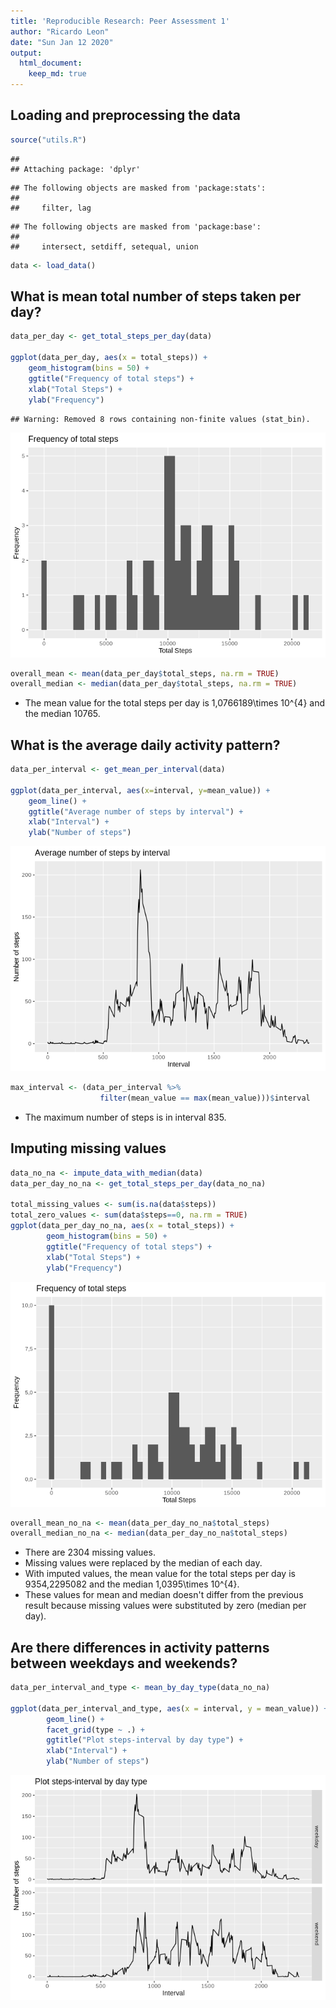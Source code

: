 ```yaml
---
title: 'Reproducible Research: Peer Assessment 1'
author: "Ricardo Leon"
date: "Sun Jan 12 2020"
output: 
  html_document:
    keep_md: true
---
```



## Loading and preprocessing the data

```r
source("utils.R")
```

```
## 
## Attaching package: 'dplyr'
```

```
## The following objects are masked from 'package:stats':
## 
##     filter, lag
```

```
## The following objects are masked from 'package:base':
## 
##     intersect, setdiff, setequal, union
```

```r
data <- load_data()
```


## What is mean total number of steps taken per day?

```r
data_per_day <- get_total_steps_per_day(data)

ggplot(data_per_day, aes(x = total_steps)) +
    geom_histogram(bins = 50) +
    ggtitle("Frequency of total steps") +
    xlab("Total Steps") +
    ylab("Frequency")
```

```
## Warning: Removed 8 rows containing non-finite values (stat_bin).
```

![](PA1_template_files/figure-html/unnamed-chunk-2-1.png)<!-- -->

```r
overall_mean <- mean(data_per_day$total_steps, na.rm = TRUE)
overall_median <- median(data_per_day$total_steps, na.rm = TRUE)
```

- The mean value for the total steps per day is 1,0766189\times 10^{4} and the median 10765.


## What is the average daily activity pattern?

```r
data_per_interval <- get_mean_per_interval(data)

ggplot(data_per_interval, aes(x=interval, y=mean_value)) +
    geom_line() +
    ggtitle("Average number of steps by interval") +
    xlab("Interval") +
    ylab("Number of steps")
```

![](PA1_template_files/figure-html/unnamed-chunk-3-1.png)<!-- -->

```r
max_interval <- (data_per_interval %>%
                    filter(mean_value == max(mean_value)))$interval
```

- The maximum number of steps is in interval 835.


## Imputing missing values

```r
data_no_na <- impute_data_with_median(data)
data_per_day_no_na <- get_total_steps_per_day(data_no_na)

total_missing_values <- sum(is.na(data$steps))
total_zero_values <- sum(data$steps==0, na.rm = TRUE)
ggplot(data_per_day_no_na, aes(x = total_steps)) +
        geom_histogram(bins = 50) +
        ggtitle("Frequency of total steps") +
        xlab("Total Steps") +
        ylab("Frequency")
```

![](PA1_template_files/figure-html/unnamed-chunk-4-1.png)<!-- -->

```r
overall_mean_no_na <- mean(data_per_day_no_na$total_steps)
overall_median_no_na <- median(data_per_day_no_na$total_steps)
```

- There are 2304 missing values.
- Missing values were replaced by the median of each day.
- With imputed values, the mean value for the total steps per day is 9354,2295082 and the median 1,0395\times 10^{4}.
- These values for mean and median doesn't differ from the previous result because missing values were substituted by zero (median per day).


## Are there differences in activity patterns between weekdays and weekends?

```r
data_per_interval_and_type <- mean_by_day_type(data_no_na)

ggplot(data_per_interval_and_type, aes(x = interval, y = mean_value)) +
        geom_line() +
        facet_grid(type ~ .) +
        ggtitle("Plot steps-interval by day type") +
        xlab("Interval") +
        ylab("Number of steps")
```

![](PA1_template_files/figure-html/unnamed-chunk-5-1.png)<!-- -->
